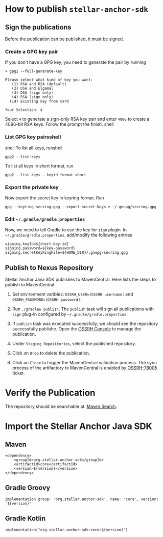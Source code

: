 # How to publish `stellar-anchor-sdk`

## Sign the publications
Before the publication can be published, it must be signed.

### Create a GPG key pair
If you don't have a GPG key, you need to generate the pair by running
```
> gpg2 --full-generate-key

Please select what kind of key you want:
   (1) RSA and RSA (default)
   (2) DSA and Elgamal
   (3) DSA (sign only)
   (4) RSA (sign only)
  (14) Existing key from card

Your Selection: 4
```
Select `4` to generate a sign-only RSA key pair and enter `4096` to create a 4096-bit RSA keys. Follow the prompt the finish.
shell
### List GPG key pairsshell
shell
To list all keys, runshell
```shell
gpg2 --list-keys
```

To list all keys in short format, run 
```shell
gpg2 --list-keys --keyid-format short
```

### Export the private key
Now export the secret key in keyring format. Run
```shell
gpg --keyring secring.gpg --export-secret-keys > ~/.gnupg/secring.gpg
```

### Edit `~/.gradle/gradle.properties`
Now, we need to tell Gradle to use the key for `sign` plugin. In `~/.gradle/gradle.properties`, add/modify the 
following entries
```
signing.keyId=${short-key-id}
signing.password=${key-password}
signing.secretKeyRingFile=${HOME_DIR}/.gnupg/secring.gpg
```

## Publish to Nexus Repository
Stellar Anchor Java SDK publishes to MavenCentral. Here lists the steps to publish to MavenCentral.

1. Set environment varibles: `OSSRH_USER=[OSSRH username]` and `OSSRH_PASSWORD=[OSSRH password]`. 
2. Run `./gradlew publish`. The `publish` task will sign all publications with `sign` plug-in configured by `~/.gradle/gradle.properties`.
3. If `publish` task was executed successfully, we should see the repository successfully publishe.
   Open the [OSSRH Console](https://oss.sonatype.org) to manage the publication.

4. Under `Staging Repositories`, select the published repository.
5. Click on `Drop` to delete the publication.
6. Click on `Close` to trigger the MavenCentral validation process. The sync process of the artifactory to 
   MavenCentral is enabled by [OSSRH-78005](https://issues.sonatype.org/browse/OSSRH-78005) ticket.  

# Verify the Publication
The repository should be searchable at: [Maven Search](https://search.maven.org/search?q=org.stellar).

# Import the Stellar Anchor Java SDK

## Maven
```
<dependency>
    <groupId>org.stellar.anchor-sdk</groupId>
    <artifactId>core</artifactId>
    <version>${version}</version>
</dependency>
```

## Gradle Groovy
`implementation group: 'org.stellar.anchor-sdk', name: 'core', version: '${version}'`

## Gradle Kotlin
`implementation("org.stellar.anchor-sdk:core:${version}")`
